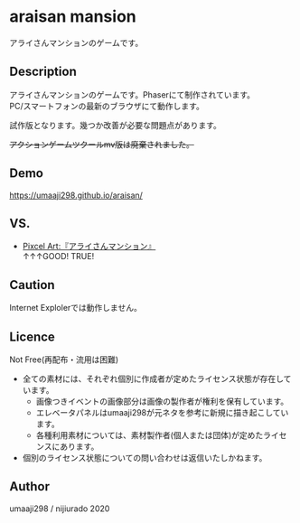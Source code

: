 araisan mansion
====

アライさんマンションのゲームです。

## Description
アライさんマンションのゲームです。Phaserにて制作されています。  
PC/スマートフォンの最新のブラウザにて動作します。


試作版となります。幾つか改善が必要な問題点があります。

~~アクションゲームツクールmv版は廃棄されました。~~

## Demo
https://umaaji298.github.io/araisan/

## VS. 
- [Pixcel Art:『アライさんマンション』](https://www.pixiv.net/artworks/79642866)  
↑↑↑GOOD! TRUE!

## Caution
Internet Explolerでは動作しません。  

## Licence
Not Free(再配布・流用は困難)
- 全ての素材には、それぞれ個別に作成者が定めたライセンス状態が存在しています。
  - 画像つきイベントの画像部分は画像の製作者が権利を保有しています。
  - エレベータパネルはumaaji298が元ネタを参考に新規に描き起こしています。
  - 各種利用素材については、素材製作者(個人または団体)が定めたライセンスにあります。
- 個別のライセンス状態についての問い合わせは返信いたしかねます。

## Author
umaaji298 / nijiurado 2020